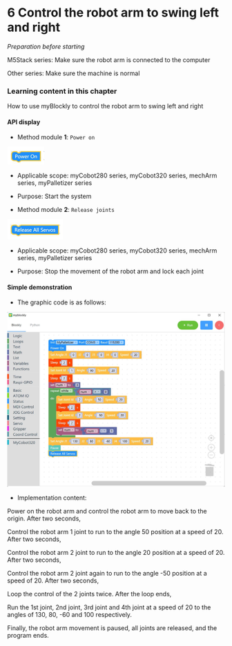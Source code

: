 # 6 Control the robot arm to swing left and right

<i>Preparation before starting</i>

M5Stack series: Make sure the robot arm is connected to the computer

Other series: Make sure the machine is normal

### Learning content in this chapter

How to use myBlockly to control the robot arm to swing left and right

#### API display

* Method module **1**: `Power on`

<img src="../../../../resource\3-FunctionsAndApplications\6.developmentGuide\myBlocklyAndUlFlow\swing/power on API.jpg" style="zoom: 50%;" />

* Applicable scope: myCobot280 series, myCobot320 series, mechArm series, myPalletizer series

* Purpose: Start the system

* Method module **2**: `Release joints`

<img src="../../../../resource\3-FunctionsAndApplications\6.developmentGuide\myBlocklyAndUlFlow\swing/release all servos.jpg" style="zoom: 50%;" />

* Applicable scope: myCobot280 series, myCobot320 series, mechArm series, myPalletizer series

* Purpose: Stop the movement of the robot arm and lock each joint

#### Simple demonstration

* The graphic code is as follows:

<img src="../../../../resource\3-FunctionsAndApplications\6.developmentGuide\myBlocklyAndUlFlow\swing/swing arms demo.jpg" style="zoom: 50%;" />

* Implementation content:

Power on the robot arm and control the robot arm to move back to the origin. After two seconds,

Control the robot arm 1 joint to run to the angle 50 position at a speed of 20. After two seconds,

Control the robot arm 2 joint to run to the angle 20 position at a speed of 20. After two seconds,

Control the robot arm 2 joint again to run to the angle -50 position at a speed of 20. After two seconds,

Loop the control of the 2 joints twice. After the loop ends,

Run the 1st joint, 2nd joint, 3rd joint and 4th joint at a speed of 20 to the angles of 130, 80, -60 and 100 respectively.

Finally, the robot arm movement is paused, all joints are released, and the program ends.